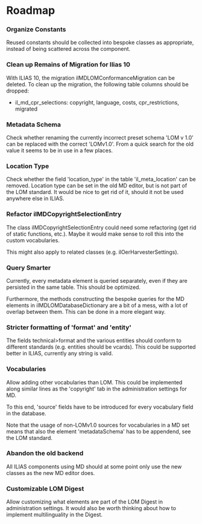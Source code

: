# Roadmap

### Organize Constants

Reused constants should be collected into bespoke classes as 
appropriate, instead of being scattered across the component.

### Clean up Remains of Migration for Ilias 10

With ILIAS 10, the migration ilMDLOMConformanceMigration can be deleted. To clean up the migration, the following table columns should be dropped:

- il_md_cpr_selections: copyright, language, costs, cpr_restrictions, migrated

### Metadata Schema

Check whether renaming the currently incorrect preset schema
'LOM v 1.0' can be replaced with the correct 'LOMv1.0'. From
a quick search for the old value it seems to be in use in a few 
places.

### Location Type

Check whether the field 'location_type' in the table 
'il_meta_location' can be removed. Location type can be set in
the old MD editor, but is not part of the LOM standard. It
would be nice to get rid of it, should it not be used anywhere
else in ILIAS.

### Refactor ilMDCopyrightSelectionEntry

The class ilMDCopyrightSelectionEntry could need some refactoring
(get rid of static functions, etc.). Maybe it would make sense
to roll this into the custom vocabularies.

This might also apply to related classes (e.g. 
ilOerHarvesterSettings).

### Query Smarter

Currently, every metadata element is queried separately, even if
they are persisted in the same table. This should be optimized.

Furthermore, the methods constructing the bespoke queries for
the MD elements in ilMDLOMDatabaseDictionary are a bit of
a mess, with a lot of overlap between them. This can be done in 
a more elegant way.

### Stricter formatting of 'format' and 'entity'

The fields technical>format and the various entities should conform
to different standards (e.g. entities should be vcards). This could
be supported better in ILIAS, currently any string is valid.

### Vocabularies

Allow adding other vocabularies than LOM. This could be implemented
along similar lines as the 'copyright' tab in the administration
settings for MD.

To this end, 'source' fields have to be introduced for every
vocabulary field in the database.

Note that the usage of non-LOMv1.0 sources for
vocabularies in a MD set means that also the element 'metadataSchema'
has to be appendend, see the LOM standard.

### Abandon the old backend

All ILIAS components using MD should at some point only use the
new classes as the new MD editor does.

### Customizable LOM Digest

Allow customizing what elements are part of the LOM Digest in
administration settings. It would also be worth thinking about 
how to implement multilinguality in the Digest.